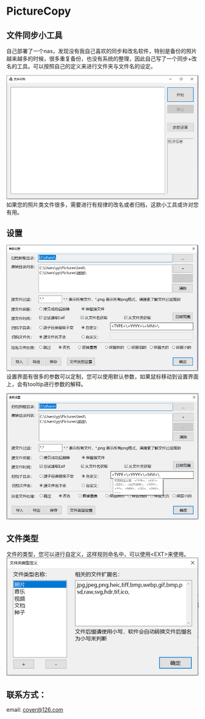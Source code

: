 # PictureCopy

## 文件同步小工具
自己部署了一个nas，发现没有我自己喜欢的同步和改名软件，特别是备份的照片越来越多的时候，很多重复备份，也没有系统的整理，因此自己写了一个同步+改名的工具。可以按照自己的定义来进行文件夹与文件名的设定。

![image](doc/main.png)
如果您的照片类文件很多，需要进行有规律的改名或者归档，这款小工具或许对您有用。

## 设置
![image](doc/setting.png)
设置界面有很多的参数可以定制，您可以使用默认参数，如果鼠标移动到设置界面上，会有tooltip进行参数的解释。

![image](doc/tips.png)
## 文件类型
文件的类型，您可以进行自定义，这样规则命名中，可以使用\<EXT\>来使用。
![image](doc/types.png)

## 联系方式：
email: coyer@126.com
